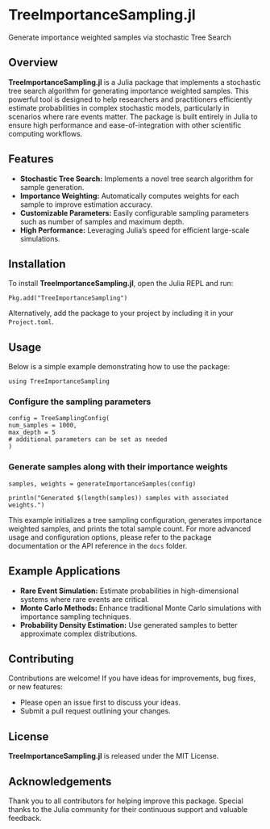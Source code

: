 # TreeImportanceSampling.jl

Generate importance weighted samples via stochastic Tree Search

## Overview

**TreeImportanceSampling.jl** is a Julia package that implements a stochastic tree search algorithm for generating importance weighted samples. This powerful tool is designed to help researchers and practitioners efficiently estimate probabilities in complex stochastic models, particularly in scenarios where rare events matter. The package is built entirely in Julia to ensure high performance and ease-of-integration with other scientific computing workflows.

## Features

- **Stochastic Tree Search:** Implements a novel tree search algorithm for sample generation.
- **Importance Weighting:** Automatically computes weights for each sample to improve estimation accuracy.
- **Customizable Parameters:** Easily configurable sampling parameters such as number of samples and maximum depth.
- **High Performance:** Leveraging Julia’s speed for efficient large-scale simulations.

## Installation

To install **TreeImportanceSampling.jl**, open the Julia REPL and run:

```using Pkg
Pkg.add("TreeImportanceSampling")
```


Alternatively, add the package to your project by including it in your `Project.toml`.

## Usage

Below is a simple example demonstrating how to use the package:

```
using TreeImportanceSampling
```

### Configure the sampling parameters

```
config = TreeSamplingConfig(
num_samples = 1000,
max_depth = 5
# additional parameters can be set as needed
)
```

### Generate samples along with their importance weights

```
samples, weights = generateImportanceSamples(config)

println("Generated $(length(samples)) samples with associated weights.")
```


This example initializes a tree sampling configuration, generates importance weighted samples, and prints the total sample count. For more advanced usage and configuration options, please refer to the package documentation or the API reference in the `docs` folder.

## Example Applications

- **Rare Event Simulation:** Estimate probabilities in high-dimensional systems where rare events are critical.
- **Monte Carlo Methods:** Enhance traditional Monte Carlo simulations with importance sampling techniques.
- **Probability Density Estimation:** Use generated samples to better approximate complex distributions.

## Contributing

Contributions are welcome! If you have ideas for improvements, bug fixes, or new features:
- Please open an issue first to discuss your ideas.
- Submit a pull request outlining your changes.

## License

**TreeImportanceSampling.jl** is released under the MIT License.

## Acknowledgements

Thank you to all contributors for helping improve this package. Special thanks to the Julia community for their continuous support and valuable feedback.
